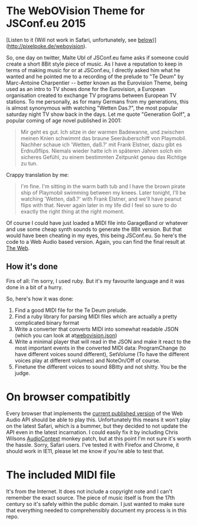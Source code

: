 # The WebOVision Theme for JSConf.eu 2015

[Listen to it (Will not work in Safari, unfortunately, see [below](#on-browser-compatibitly))](http://pixelpoke.de/webovision).

So, one day on twitter, Malte Ubl of JSConf.eu fame asks if someone could create a
short 8Bit style piece of music. As I have a reputation to keep in terms of making
music for or at JSConf.eu, I directly asked him what he wanted and he pointed
me to a recording of the prelude to "Te Deum" by Marc-Antoine Charpentier -- better
known as the Eurovision Theme, being used as an intro to TV shows done for the
Eurovision, a European organisation created to exchange TV programs between European
TV stations. To me personally, as for many Germans from my generations, this is almost
synonymous with watching "Wetten Das.?", the most popular saturday night TV show
back in the days. Let me quote "Generation Golf", a popular coming of age novel published in 2001:

> Mir geht es gut. Ich sitze in der warmen Badewanne, und zwischen meinen Knien schwimmt das braune Seeräuberschiff von Playmobil. Nachher schaue ich 'Wetten, daß.?' mit Frank Elstner, dazu gibt es Erdnußflips. Niemals wieder hatte ich in späteren Jahren solch ein sicheres Gefühl, zu einem bestimmten Zeitpunkt genau das Richtige zu tun.

Crappy translation by me:

> I'm fine. I'm sitting in the warm bath tub and I have the brown pirate ship of Playmobil swimming between my knees. Later tonight, I'll be watching 'Wetten, daß.?' with Frank Elstner, and we'll have peanut flips with that. Never again later in my life did I feel so sure to do exactly the right thing at the right moment.

Of course I could have just loaded a MIDI file into GarageBand or whatever and use some cheap synth sounds to generate the 8Bit version. But that would have been cheating in my eyes, this being JSConf.eu. So here's the code to a Web Audio based version. Again,  you can find the final result at [The Web](http://pixelpoke.de/webovision).

## How it's done

Firs of all: I'm sorry, I used ruby. But it's my favourite language and it was done in a bit of a hurry.

So, here's how it was done:

1. Find a good MIDI file for the Te Deum prelude.
2. Find a ruby library for parsing MIDI files which are actually a pretty complicated binary format
3. Write a converter that converts MIDI into somewhat readable JSON (which you can look at at[webovision.json](webovision.json))
4. Write a minimal player that will read in the JSON and make it react to the most important events in the converted MIDI data: ProgramChange (to have different voices sound different), SetVolume (To have the different voices play at different volumes) and NoteOn/Off of course.
5. Finetune the different voices to sound 8Bitty and not shitty. You be the judge.

# On browser compatibitly

Every browser that implements the [current published version](http://www.w3.org/TR/webaudio/) of the Web Audio API should be able to play this. Unfortunately this means it won't play on the latest Safari, which is a bummer, but they decided to not update the API even in the latest incarnation. I could easily fix it by including Chris Wilsons [AudioContext](https://github.com/cwilso/AudioContext-MonkeyPatch) monkey patch, but at this point I'm not sure it's worth the hassle. Sorry, Safari users. I've tested it with Firefox and Chrome, it should work in IE11, please let me know if you're able to test that.

# The included MIDI file

It's from the Internet. It does not include a copyright note and I can't remember the exact source. The piece of music itself is from the 17th century so it's safely within the public domain. I just wanted to make sure that everything needed to comprehensibly document my process is in this repo.
